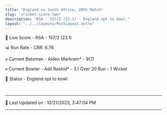```yaml
---
title: "England vs South Africa, 20th Match"
slug: "cricket-score-two"
description: "RSA - 157/2 (23.1) - England opt to bowl."
layout: "../../layouts/PostLayout.astro"
---
```


🔴 Live Score - RSA - 157/2 (23.1)  

📊 Run Rate - CRR: 6.78  

✊ Current Batsman - Aiden Markram* - 9(7)  

✊ Current Bowler - Adil Rashid* - 3.1 Over 20 Run - 1 Wicket  

📑 Status - England opt to bowl

<br />

***

📝 Last Updated on : 10/21/2023, 3:47:04 PM

***

